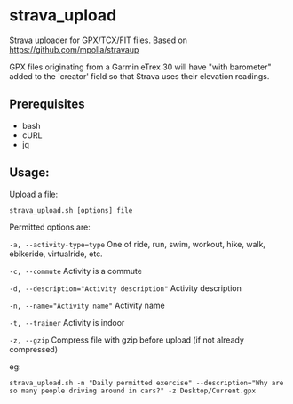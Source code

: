 # strava_upload
Strava uploader for GPX/TCX/FIT files.
Based on https://github.com/mpolla/stravaup

GPX files originating from a Garmin eTrex 30 will have "with barometer" added to the 'creator' field so that Strava uses their elevation readings.

## Prerequisites
* bash
* cURL
* jq


## Usage:
Upload a file:

  `strava_upload.sh [options] file`

Permitted options are:

`-a, --activity-type=type` One of ride, run, swim, workout, hike, walk, ebikeride, virtualride, etc.

`-c, --commute` Activity is a commute

`-d, --description="Activity description"` Activity description

`-n, --name="Activity name"` Activity name

`-t, --trainer` Activity is indoor

`-z, --gzip` Compress file with gzip before upload (if not already compressed)

eg:

  `strava_upload.sh -n "Daily permitted exercise" --description="Why are so many people driving around in cars?" -z Desktop/Current.gpx`
